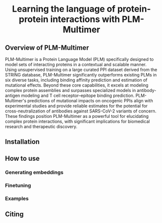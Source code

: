 <h1 align="center">
  Learning the language of protein-protein interactions with PLM-Multimer
</h1>

## Overview of PLM-Multimer

PLM-Multimer is a Protein Language Model (PLM) specifically designed to model sets of interacting proteins in a contextual and scalable manner. Using unsupervised training on a large curated PPI dataset derived from the STRING database, PLM-Multimer significantly outperforms existing PLMs in six diverse tasks, including binding affinity prediction and estimation of mutational effects. Beyond these core capabilities, it excels at modeling complex protein assemblies and surpasses specialized models in antibody-antigen modeling and T cell receptor–epitope binding prediction. PLM-Multimer's predictions of mutational impacts on oncogenic PPIs align with experimental studies and provide reliable estimates for the potential for cross-neutralization of antibodies against SARS-CoV-2 variants of concern. These findings position PLM-Multimer as a powerful tool for elucidating complex protein interactions, with significant implications for biomedical research and therapeutic discovery.

## Installation 

## How to use 

### Generating embeddings

### Finetuning 

### Examples 

## Citing 